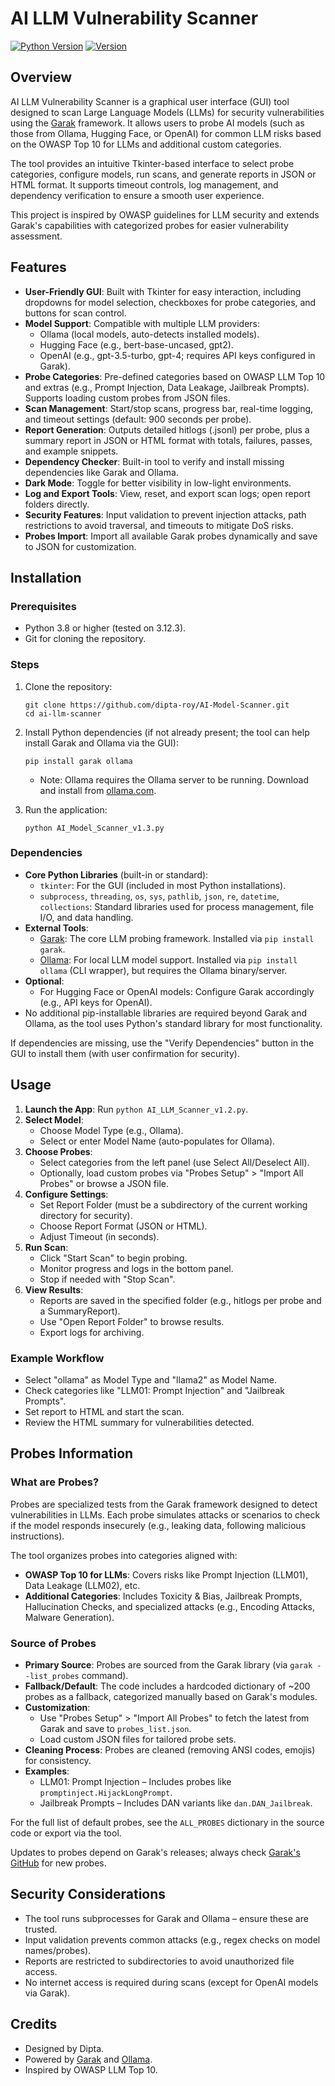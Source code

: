 # AI LLM Vulnerability Scanner

[![Python Version](https://img.shields.io/badge/python-3.8%2B-blue)](https://www.python.org/)
[![Version](https://img.shields.io/badge/version-1.3-brightgreen)](https://github.com/dipta-roy/AI-Model-Scanner/releases/tag/v1.3)

## Overview

AI LLM Vulnerability Scanner is a graphical user interface (GUI) tool designed to scan Large Language Models (LLMs) for security vulnerabilities using the [Garak](https://github.com/leondz/garak) framework. It allows users to probe AI models (such as those from Ollama, Hugging Face, or OpenAI) for common LLM risks based on the OWASP Top 10 for LLMs and additional custom categories.

The tool provides an intuitive Tkinter-based interface to select probe categories, configure models, run scans, and generate reports in JSON or HTML format. It supports timeout controls, log management, and dependency verification to ensure a smooth user experience.

This project is inspired by OWASP guidelines for LLM security and extends Garak's capabilities with categorized probes for easier vulnerability assessment.

## Features

- **User-Friendly GUI**: Built with Tkinter for easy interaction, including dropdowns for model selection, checkboxes for probe categories, and buttons for scan control.
- **Model Support**: Compatible with multiple LLM providers:
  - Ollama (local models, auto-detects installed models).
  - Hugging Face (e.g., bert-base-uncased, gpt2).
  - OpenAI (e.g., gpt-3.5-turbo, gpt-4; requires API keys configured in Garak).
- **Probe Categories**: Pre-defined categories based on OWASP LLM Top 10 and extras (e.g., Prompt Injection, Data Leakage, Jailbreak Prompts). Supports loading custom probes from JSON files.
- **Scan Management**: Start/stop scans, progress bar, real-time logging, and timeout settings (default: 900 seconds per probe).
- **Report Generation**: Outputs detailed hitlogs (.jsonl) per probe, plus a summary report in JSON or HTML format with totals, failures, passes, and example snippets.
- **Dependency Checker**: Built-in tool to verify and install missing dependencies like Garak and Ollama.
- **Dark Mode**: Toggle for better visibility in low-light environments.
- **Log and Export Tools**: View, reset, and export scan logs; open report folders directly.
- **Security Features**: Input validation to prevent injection attacks, path restrictions to avoid traversal, and timeouts to mitigate DoS risks.
- **Probes Import**: Import all available Garak probes dynamically and save to JSON for customization.

## Installation

### Prerequisites
- Python 3.8 or higher (tested on 3.12.3).
- Git for cloning the repository.

### Steps
1. Clone the repository:
   ```
   git clone https://github.com/dipta-roy/AI-Model-Scanner.git
   cd ai-llm-scanner
   ```

2. Install Python dependencies (if not already present; the tool can help install Garak and Ollama via the GUI):
   ```
   pip install garak ollama
   ```
   - Note: Ollama requires the Ollama server to be running. Download and install from [ollama.com](https://ollama.com/).

3. Run the application:
   ```
   python AI_Model_Scanner_v1.3.py
   ```

### Dependencies
- **Core Python Libraries** (built-in or standard):
  - `tkinter`: For the GUI (included in most Python installations).
  - `subprocess`, `threading`, `os`, `sys`, `pathlib`, `json`, `re`, `datetime`, `collections`: Standard libraries used for process management, file I/O, and data handling.
- **External Tools**:
  - [Garak](https://github.com/leondz/garak): The core LLM probing framework. Installed via `pip install garak`.
  - [Ollama](https://ollama.com/): For local LLM model support. Installed via `pip install ollama` (CLI wrapper), but requires the Ollama binary/server.
- **Optional**:
  - For Hugging Face or OpenAI models: Configure Garak accordingly (e.g., API keys for OpenAI).
- No additional pip-installable libraries are required beyond Garak and Ollama, as the tool uses Python's standard library for most functionality.

If dependencies are missing, use the "Verify Dependencies" button in the GUI to install them (with user confirmation for security).

## Usage

1. **Launch the App**: Run `python AI_LLM_Scanner_v1.2.py`.
2. **Select Model**:
   - Choose Model Type (e.g., Ollama).
   - Select or enter Model Name (auto-populates for Ollama).
3. **Choose Probes**:
   - Select categories from the left panel (use Select All/Deselect All).
   - Optionally, load custom probes via "Probes Setup" > "Import All Probes" or browse a JSON file.
4. **Configure Settings**:
   - Set Report Folder (must be a subdirectory of the current working directory for security).
   - Choose Report Format (JSON or HTML).
   - Adjust Timeout (in seconds).
5. **Run Scan**:
   - Click "Start Scan" to begin probing.
   - Monitor progress and logs in the bottom panel.
   - Stop if needed with "Stop Scan".
6. **View Results**:
   - Reports are saved in the specified folder (e.g., hitlogs per probe and a SummaryReport).
   - Use "Open Report Folder" to browse results.
   - Export logs for archiving.

### Example Workflow
- Select "ollama" as Model Type and "llama2" as Model Name.
- Check categories like "LLM01: Prompt Injection" and "Jailbreak Prompts".
- Set report to HTML and start the scan.
- Review the HTML summary for vulnerabilities detected.

## Probes Information

### What are Probes?
Probes are specialized tests from the Garak framework designed to detect vulnerabilities in LLMs. Each probe simulates attacks or scenarios to check if the model responds insecurely (e.g., leaking data, following malicious instructions).

The tool organizes probes into categories aligned with:
- **OWASP Top 10 for LLMs**: Covers risks like Prompt Injection (LLM01), Data Leakage (LLM02), etc.
- **Additional Categories**: Includes Toxicity & Bias, Jailbreak Prompts, Hallucination Checks, and specialized attacks (e.g., Encoding Attacks, Malware Generation).

### Source of Probes
- **Primary Source**: Probes are sourced from the Garak library (via `garak --list_probes` command).
- **Fallback/Default**: The code includes a hardcoded dictionary of ~200 probes as a fallback, categorized manually based on Garak's modules.
- **Customization**: 
  - Use "Probes Setup" > "Import All Probes" to fetch the latest from Garak and save to `probes_list.json`.
  - Load custom JSON files for tailored probe sets.
- **Cleaning Process**: Probes are cleaned (removing ANSI codes, emojis) for consistency.
- **Examples**:
  - LLM01: Prompt Injection – Includes probes like `promptinject.HijackLongPrompt`.
  - Jailbreak Prompts – Includes DAN variants like `dan.DAN_Jailbreak`.

For the full list of default probes, see the `ALL_PROBES` dictionary in the source code or export via the tool.

Updates to probes depend on Garak's releases; always check [Garak's GitHub](https://github.com/leondz/garak) for new probes.

## Security Considerations
- The tool runs subprocesses for Garak and Ollama – ensure these are trusted.
- Input validation prevents common attacks (e.g., regex checks on model names/probes).
- Reports are restricted to subdirectories to avoid unauthorized file access.
- No internet access is required during scans (except for OpenAI models via Garak).

## Credits
- Designed by Dipta.
- Powered by [Garak](https://github.com/leondz/garak) and [Ollama](https://ollama.com/).
- Inspired by OWASP LLM Top 10.
